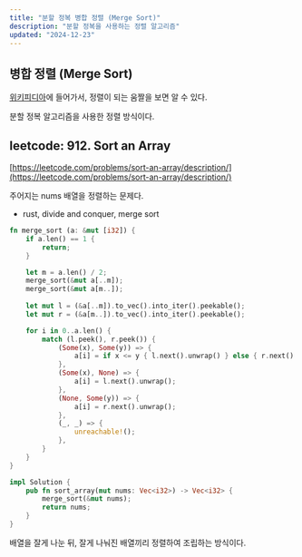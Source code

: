 ```yaml
---
title: "분할 정복 병합 정렬 (Merge Sort)"
description: "분할 정복을 사용하는 정렬 알고리즘"
updated: "2024-12-23"
---
```


## 병합 정렬 (Merge Sort)

[위키피디아](https://ko.wikipedia.org/wiki/%ED%95%A9%EB%B3%91_%EC%A0%95%EB%A0%AC)에 들어가서, 정렬이 되는 움짤을 보면 알 수 있다.

분할 정복 알고리즘을 사용한 정렬 방식이다.

## leetcode: 912. Sort an Array

[https://leetcode.com/problems/sort-an-array/description/](https://leetcode.com/problems/sort-an-array/description/)

주어지는 nums 배열을 정렬하는 문제다.

- rust, divide and conquer, merge sort
```rust
fn merge_sort (a: &mut [i32]) {
    if a.len() == 1 {
        return;
    }

    let m = a.len() / 2;
    merge_sort(&mut a[..m]);
    merge_sort(&mut a[m..]);
    
    let mut l = (&a[..m]).to_vec().into_iter().peekable();
    let mut r = (&a[m..]).to_vec().into_iter().peekable();

    for i in 0..a.len() {
        match (l.peek(), r.peek()) {
            (Some(x), Some(y)) => {
                a[i] = if x <= y { l.next().unwrap() } else { r.next().unwrap() };
            },
            (Some(x), None) => {
                a[i] = l.next().unwrap();
            },
            (None, Some(y)) => {
                a[i] = r.next().unwrap();
            },
            (_, _) => {
                unreachable!();
            },
        }
    }
}

impl Solution {
    pub fn sort_array(mut nums: Vec<i32>) -> Vec<i32> {
        merge_sort(&mut nums);
        return nums;
    }
}
```

배열을 잘게 나눈 뒤, 잘게 나눠진 배열끼리 정렬하여 조립하는 방식이다.